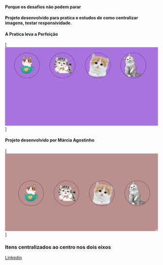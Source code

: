 #### Porque os desafios não podem parar

#### Projeto desenvolvido para pratica e estudos de como centralizar imagens, testar responsividade.

#### A Pratica leva a Perfeição

[<img src="./img/tela-projeto-gatinhos.gif">]


#### Projeto desenvolvido por Márcia Agostinho

[<img src="./img/tela-projeto-gatinho2.gif">]

### Itens centralizados ao centro nos dois eixos





 <a href="https://www.linkedin.com/in/marcia-agostinho/ ">Linkedin</a>